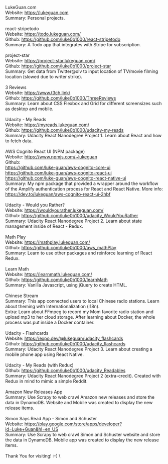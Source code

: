 LukeGuan.com \
Website: https://lukeguan.com \
Summary: Personal projects. \
 \
react-stripetodo \
Website: https://todo.lukeguan.com/ \
Github: https://github.com/luke0b1000/react-stripetodo \
Summary: A Todo app that integrates with Stripe for subscription. \
 \
project-star \
Website: https://project-star.lukeguan.com/ \
Github: https://github.com/luke0b1000/project-star \
Summary: Get data from Twitter@olv to input location of TV/movie filming location (slowed due to writer strike). \
 \
3 Reviews \
Website: https://www.t3ch.link/ \
Github: https://github.com/luke0b1000/ThreeReviews \
Summary: Learn about CSS Flexbox and Grid for different screensizes such as desktop and mobile. \
 \
Udacity - My Reads \
Website: https://myreads.lukeguan.com/ \
Github: https://github.com/luke0b1000/udacity-my-reads \
Summary: Udacity React Nanodegree Project 1. Learn about React and how to fetch data. \
 \
AWS Cognito React UI (NPM package) \
Website: https://www.npmjs.com/~lukeguan \
Github: \
https://github.com/luke-guan/aws-cognito-core-ui \
https://github.com/luke-guan/aws-cognito-react-ui \
https://github.com/luke-guan/aws-cognito-react-native-ui \
Summary: My npm package that provided a wrapper around the workflow of the Amplify authentication process for React and React Native. More info: https://dev.to/lukeguan/aws-cognito-react-ui-2hbf \
 \
Udacity - Would you Rather? \
Website: https://wouldyourather.lukeguan.com/ \
Github: https://github.com/luke0b1000/udacity_WouldYouRather \
Summary: Udacity React Nanodegree Project 2. Learn about state management inside of React - Redux. \
 \
Math Play \
Website: https://mathplay.lukeguan.com/ \
Github: https://github.com/luke0b1000/aws_mathPlay \
Summary: Learn to use other packages and reinforce learning of React Redux. \
 \
Learn Math \
Website: https://learnmath.lukeguan.com/ \
Github: https://github.com/luke0b1000/learnMath \
Summary: Vanilla Javascript, using jQuery to create HTML. \
 \
Chinese Stream \
Summary: This app connected users to local Chinese radio stations. Learn about theming with Internationalization (i18n). \
Extra: Learn about FFmpeg to record my Mom favorite radio station and upload mp3 to her cloud storage. After learning about Docker, the whole process was put inside a Docker container. \
 \
Udacity - Flashcards \
Website: https://expo.dev/@lukeguan/udacity_flashcards \
Github: https://github.com/luke0b1000/udacity_flashcards \
Summary: Udacity React Nanodegree Project 3. Learn about creating a mobile phone app using React Native. \
 \
Udacity - My Reads (with Redux) \
Github: https://github.com/luke0b1000/udacity_Readables \
Summary: Udacity React Nanodegree Project 2 (extra-credit). Created with Redux in mind to mimic a simple Reddit. \
 \
Amazon New Releases App \
Summary: Use Scrapy to web crawl Amazon new releases and store the data in DynamoDB. Website and Mobile was created to display the new release items. \
 \
Simon Says Read App - Simon and Schuster \
Website: https://play.google.com/store/apps/developer?id=Luke+Guan&hl=en_US \
Summary: Use Scrapy to web crawl Simon and Schuster website and store the data in DynamoDB. Mobile app was created to display the new release items. \
 \
Thank You for visiting! :-) \
